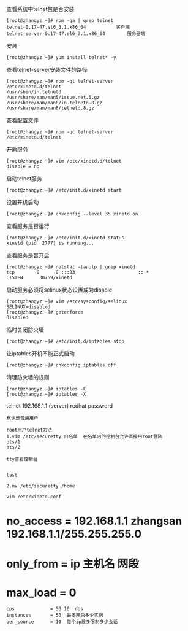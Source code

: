 查看系统中telnet包是否安装
```shell
[root@zhangyz ~]# rpm -qa | grep telnet 
telnet-0.17-47.el6_3.1.x86_64			客户端
telnet-server-0.17-47.el6_3.1.x86_64 		服务器端
```

安装
```shell
[root@zhangyz ~]# yum install telnet* -y
```

查看telnet-server安装文件的路径
```shell
[root@zhangyz ~]# rpm -ql telnet-server 
/etc/xinetd.d/telnet
/usr/sbin/in.telnetd
/usr/share/man/man5/issue.net.5.gz
/usr/share/man/man8/in.telnetd.8.gz
/usr/share/man/man8/telnetd.8.gz
```

查看配置文件
```shell
[root@zhangyz ~]# rpm -qc telnet-server 
/etc/xinetd.d/telnet
```

开启服务
```shell
[root@zhangyz ~]# vim /etc/xinetd.d/telnet
disable = no 
```

启动telnet服务
```shell
[root@zhangyz ~]# /etc/init.d/xinetd start 
```

设置开机启动
```shell
[root@zhangyz ~]# chkconfig --level 35 xinetd on 
```

查看服务是否运行
```shell
[root@zhangyz ~]# /etc/init.d/xinetd status
xinetd (pid  2777) is running...
```

查看服务是否开启
```shell
[root@zhangyz ~]# netstat -tanulp | grep xinetd 
tcp        0      0 :::23                       :::*                        LISTEN      30759/xinetd        
```

启动服务必须将selinux状态设置成为disable
```shell
[root@zhangyz ~]# vim /etc/sysconfig/selinux 
SELINUX=disabled
[root@zhangyz ~]# getenforce 
Disabled
```

临时关闭防火墙
```shell
[root@zhangyz ~]# /etc/init.d/iptables stop
```

让iptables开机不能正式启动
```shell
[root@zhangyz ~]# chkconfig iptables off
```

清理防火墙的规则
```shell
[root@zhangyz ~]# iptables -F 
[root@zhangyz ~]# iptables -X
```

telnet 192.168.1.1 (server)
	redhat
	password 

	默认是普通用户

	root用户telnet方法
	1.vim /etc/securetty 白名单  在名单内的控制台允许直接用root登陆
	pts/1
	pts/2

	tty查看控制台 


	last

	2.mv /etc/securetty /home

	vim /etc/xinetd.conf
#       no_access       = 192.168.1.1 zhangsan 192.168.1.1/255.255.255.0 
#       only_from       = ip 主机名 网段 
#       max_load        = 0
	cps             = 50 10  dos      
	instances       = 50  最多开启多少实例  
	per_source      = 10  每个ip最多限制多少会话





